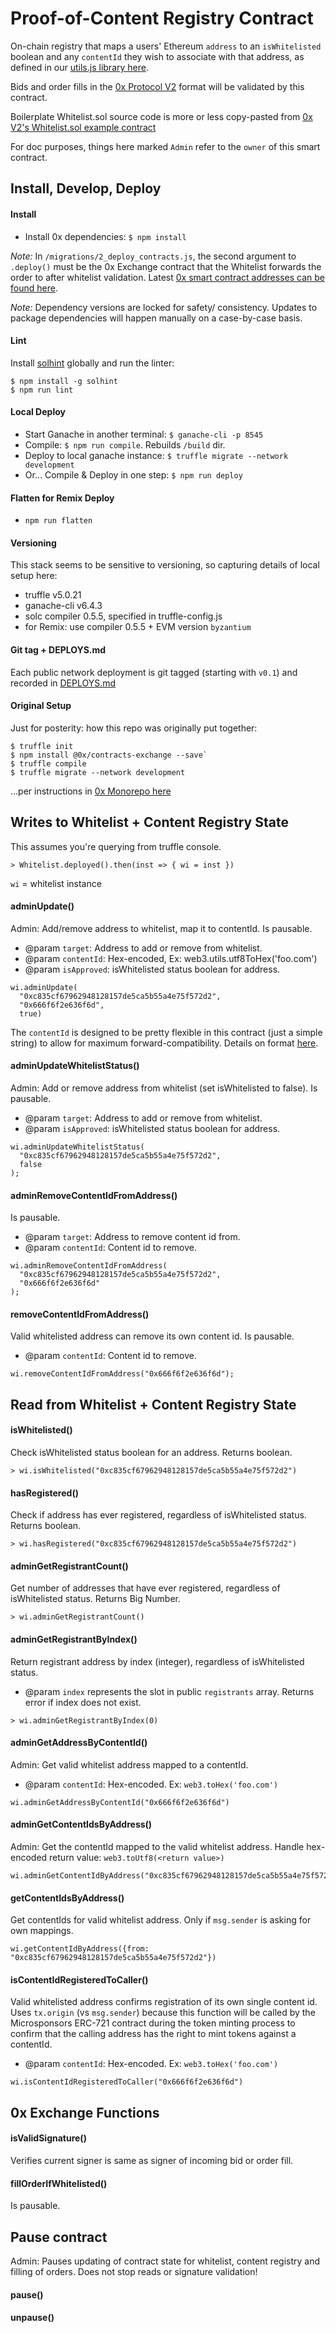 # Proof-of-Content Registry Contract

On-chain registry that maps a users' Ethereum `address` to an `isWhitelisted` boolean and any `contentId` they wish to associate with that address, as defined in our [utils.js library here](https://github.com/microsponsors/utils.js#contentid).

Bids and order fills in the [0x Protocol V2](https://0x.org) format will be validated by this contract.

Boilerplate Whitelist.sol source code is more or less copy-pasted from [0x V2's Whitelist.sol example contract](https://github.com/0xProject/0x-monorepo/blob/development/contracts/exchange/contracts/examples/Whitelist.sol)

For doc purposes, things here marked `Admin` refer to the `owner` of this smart contract.


## Install, Develop, Deploy

#### Install
* Install 0x dependencies: `$ npm install`

_Note:_ In `/migrations/2_deploy_contracts.js`, the second argument to `.deploy()` must be the 0x Exchange contract that the Whitelist forwards the order to after whitelist validation. Latest [0x smart contract addresses can be found here](https://github.com/0xProject/0x-monorepo/tree/development/packages/contract-addresses).

_Note:_ Dependency versions are locked for safety/ consistency. Updates to package dependencies will happen manually on a case-by-case basis.

#### Lint
Install [solhint](https://www.npmjs.com/package/solhint) globally and run the linter:
```
$ npm install -g solhint
$ npm run lint
```

#### Local Deploy
* Start Ganache in another terminal: `$ ganache-cli -p 8545`
* Compile: `$ npm run compile`. Rebuilds `/build` dir.
* Deploy to local ganache instance: `$ truffle migrate --network development `
* Or... Compile & Deploy in one step: `$ npm run deploy`

#### Flatten for Remix Deploy
* `npm run flatten`

#### Versioning
This stack seems to be sensitive to versioning, so capturing details of local setup here:

* truffle v5.0.21
* ganache-cli v6.4.3
* solc compiler 0.5.5, specified in truffle-config.js
* for Remix: use compiler 0.5.5 + EVM version `byzantium`

#### Git tag + DEPLOYS.md
Each public network deployment is git tagged (starting with `v0.1`) and recorded in [DEPLOYS.md](deploys.md)

#### Original Setup
Just for posterity: how this repo was originally put together:
```
$ truffle init
$ npm install @0x/contracts-exchange --save`
$ truffle compile
$ truffle migrate --network development
```
...per instructions in [0x Monorepo here](https://github.com/0xProject/0x-monorepo/tree/development/contracts/exchange)


## Writes to Whitelist + Content Registry State
This assumes you're querying from truffle console.
```
> Whitelist.deployed().then(inst => { wi = inst })
```
`wi` = whitelist instance

#### adminUpdate()
Admin: Add/remove address to whitelist, map it to contentId.
Is pausable.
* @param `target`: Address to add or remove from whitelist.
* @param `contentId`: Hex-encoded, Ex: web3.utils.utf8ToHex('foo.com')
* @param `isApproved`: isWhitelisted status boolean for address.
```
wi.adminUpdate(
  "0xc835cf67962948128157de5ca5b55a4e75f572d2",
  "0x666f6f2e636f6d",
  true)
```
The `contentId` is designed to be pretty flexible in this contract (just a simple string) to allow for maximum forward-compatibility. Details on format [here](https://github.com/microsponsors/utils.js#contentid).

#### adminUpdateWhitelistStatus()
Admin: Add or remove address from whitelist (set isWhitelisted to false).
Is pausable.
* @param `target`: Address to add or remove from whitelist.
* @param `isApproved`: isWhitelisted status boolean for address.
```
wi.adminUpdateWhitelistStatus(
  "0xc835cf67962948128157de5ca5b55a4e75f572d2",
  false
);
```

#### adminRemoveContentIdFromAddress()
Is pausable.
* @param `target`: Address to remove content id from.
* @param `contentId`: Content id to remove.
```
wi.adminRemoveContentIdFromAddress(
  "0xc835cf67962948128157de5ca5b55a4e75f572d2",
  "0x666f6f2e636f6d"
);
```

#### removeContentIdFromAddress()
Valid whitelisted address can remove its own content id.
Is pausable.
* @param `contentId`: Content id to remove.
```
wi.removeContentIdFromAddress("0x666f6f2e636f6d");
```


## Read from Whitelist + Content Registry State

#### isWhitelisted()
Check isWhitelisted status boolean for an address.
Returns boolean.
```
> wi.isWhitelisted("0xc835cf67962948128157de5ca5b55a4e75f572d2")
```

#### hasRegistered()
Check if address has ever registered, regardless of isWhitelisted status.
Returns boolean.
```
> wi.hasRegistered("0xc835cf67962948128157de5ca5b55a4e75f572d2")
```

#### adminGetRegistrantCount()
Get number of addresses that have ever registered, regardless of isWhitelisted status.
Returns Big Number.
```
> wi.adminGetRegistrantCount()
```

#### adminGetRegistrantByIndex()
Return registrant address by index (integer), regardless of isWhitelisted status.
* @param `index` represents the slot in public `registrants` array.
Returns error if index does not exist.
```
> wi.adminGetRegistrantByIndex(0)
```

#### adminGetAddressByContentId()
Admin: Get valid whitelist address mapped to a contentId.
* @param `contentId`: Hex-encoded. Ex: `web3.toHex('foo.com')`
```
wi.adminGetAddressByContentId("0x666f6f2e636f6d")
```

#### adminGetContentIdsByAddress()
Admin: Get the contentId mapped to the valid whitelist address.
Handle hex-encoded return value: `web3.toUtf8(<return value>)`
```
wi.adminGetContentIdByAddress("0xc835cf67962948128157de5ca5b55a4e75f572d2")
```

#### getContentIdsByAddress()
Get contentIds for valid whitelist address.
Only if `msg.sender` is asking for own mappings.
```
wi.getContentIdByAddress({from: "0xc835cf67962948128157de5ca5b55a4e75f572d2"})
```

#### isContentIdRegisteredToCaller()
Valid whitelisted address confirms registration of its own single content id.
Uses `tx.origin` (vs `msg.sender`) because this function will be called by the Microsponsors ERC-721 contract during the token minting process to confirm that the calling address has the right to mint tokens against a contentId.
* @param `contentId`: Hex-encoded. Ex: `web3.toHex('foo.com')`
```
wi.isContentIdRegisteredToCaller("0x666f6f2e636f6d")
```

## 0x Exchange Functions

#### isValidSignature()
Verifies current signer is same as signer of incoming bid or order fill.

#### fillOrderIfWhitelisted()
Is pausable.


## Pause contract
Admin: Pauses updating of contract state for whitelist, content registry and filling of orders.
Does not stop reads or signature validation!

#### pause()
#### unpause()
